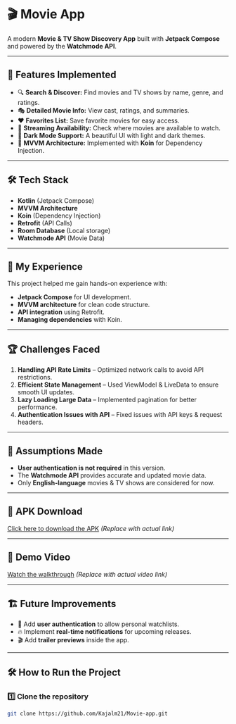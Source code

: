 # 🎬 Movie App  
A modern **Movie & TV Show Discovery App** built with **Jetpack Compose** and powered by the **Watchmode API**.  

---

## 📌 Features Implemented  
- 🔍 **Search & Discover:** Find movies and TV shows by name, genre, and ratings.  
- 🎭 **Detailed Movie Info:** View cast, ratings, and summaries.  
- ❤️ **Favorites List:** Save favorite movies for easy access.  
- 🎥 **Streaming Availability:** Check where movies are available to watch.  
- 🌙 **Dark Mode Support:** A beautiful UI with light and dark themes.  
- 🔄 **MVVM Architecture:** Implemented with **Koin** for Dependency Injection.  

---

## 🛠️ Tech Stack  
- **Kotlin** (Jetpack Compose)  
- **MVVM Architecture**  
- **Koin** (Dependency Injection)  
- **Retrofit** (API Calls)  
- **Room Database** (Local storage)  
- **Watchmode API** (Movie Data)  

---

## 🚀 My Experience  
This project helped me gain hands-on experience with:  
- **Jetpack Compose** for UI development.  
- **MVVM architecture** for clean code structure.  
- **API integration** using Retrofit.  
- **Managing dependencies** with Koin.  

---

## 🏆 Challenges Faced  
1. **Handling API Rate Limits** – Optimized network calls to avoid API restrictions.  
2. **Efficient State Management** – Used ViewModel & LiveData to ensure smooth UI updates.  
3. **Lazy Loading Large Data** – Implemented pagination for better performance.  
4. **Authentication Issues with API** – Fixed issues with API keys & request headers.  

---

## 📝 Assumptions Made  
- **User authentication is not required** in this version.  
- The **Watchmode API** provides accurate and updated movie data.  
- Only **English-language** movies & TV shows are considered for now.  

---

## 📲 APK Download  
[Click here to download the APK](#) _(Replace with actual link)_  

---

## 🎥 Demo Video  
[Watch the walkthrough](#) _(Replace with actual video link)_  

---

## 🏗️ Future Improvements  
- 📱 Add **user authentication** to allow personal watchlists.  
- 🔥 Implement **real-time notifications** for upcoming releases.  
- 🎬 Add **trailer previews** inside the app.  

---

## 🛠️ How to Run the Project  
### **1️⃣ Clone the repository**  
```bash
git clone https://github.com/Kajalm21/Movie-app.git
